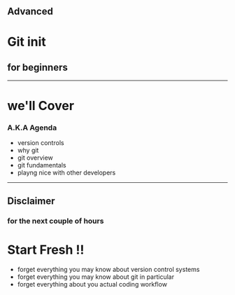 <!-- .element: id="start" data-menu-title="Home" style="text-align: left; vertical-align: text-bottom;" data-background-image="https://possiblemobile.com/wp-content/uploads/2016/07/git-1.png" -->

## Advanced
# Git init
<h2 class="fragment">for beginners</h2>

---
<!-- .element: id="agenda" data-menu-title="Agenda" -->

# we'll Cover
### A.K.A Agenda

- version controls <!-- .element: class="fragment" data-fragment-index="0" -->
- why git <!-- .element: class="fragment" data-fragment-index="0" -->
- git overview <!-- .element: class="fragment" data-fragment-index="0" -->
- git fundamentals <!-- .element: class="fragment" data-fragment-index="0" -->
- playng nice with other developers <!-- .element: class="fragment" data-fragment-index="0" -->

---
<!-- .element: id="disclaimer" -->

## Disclaimer
### for the next couple of hours

# Start Fresh !! <!-- .element: class="fragment" data-fragment-index="1" -->

- forget everything you may know about version control systems <!-- .element: class="fragment" data-fragment-index="2" -->
- forget everything you may know about git in particular <!-- .element: class="fragment" data-fragment-index="2" -->
- forget everything about you actual coding workflow <!-- .element: class="fragment" data-fragment-index="2" -->
